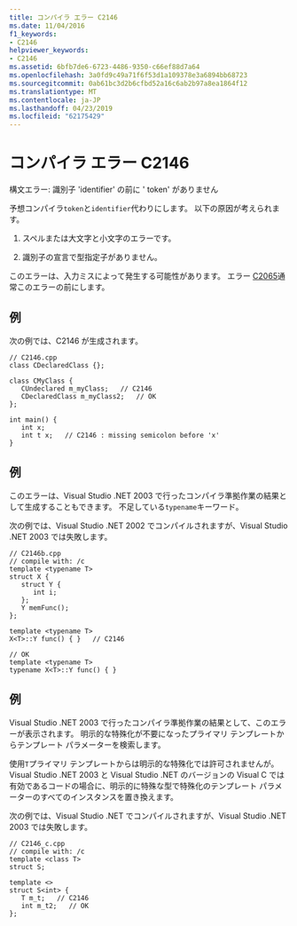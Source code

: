 ```yaml
---
title: コンパイラ エラー C2146
ms.date: 11/04/2016
f1_keywords:
- C2146
helpviewer_keywords:
- C2146
ms.assetid: 6bfb7de6-6723-4486-9350-c66ef88d7a64
ms.openlocfilehash: 3a0fd9c49a71f6f53d1a109378e3a6894bb68723
ms.sourcegitcommit: 0ab61bc3d2b6cfbd52a16c6ab2b97a8ea1864f12
ms.translationtype: MT
ms.contentlocale: ja-JP
ms.lasthandoff: 04/23/2019
ms.locfileid: "62175429"
---
```

# <a name="compiler-error-c2146"></a>コンパイラ エラー C2146

構文エラー: 識別子 'identifier' の前に ' token' がありません

予想コンパイラ`token`と`identifier`代わりにします。  以下の原因が考えられます。

1. スペルまたは大文字と小文字のエラーです。

1. 識別子の宣言で型指定子がありません。

このエラーは、入力ミスによって発生する可能性があります。 エラー [C2065](../../error-messages/compiler-errors-1/compiler-error-c2065.md)通常このエラーの前にします。

## <a name="example"></a>例

次の例では、C2146 が生成されます。

```
// C2146.cpp
class CDeclaredClass {};

class CMyClass {
   CUndeclared m_myClass;   // C2146
   CDeclaredClass m_myClass2;   // OK
};

int main() {
   int x;
   int t x;   // C2146 : missing semicolon before 'x'
}
```

## <a name="example"></a>例

このエラーは、Visual Studio .NET 2003 で行ったコンパイラ準拠作業の結果として生成することもできます。 不足している`typename`キーワード。

次の例では、Visual Studio .NET 2002 でコンパイルされますが、Visual Studio .NET 2003 では失敗します。

```
// C2146b.cpp
// compile with: /c
template <typename T>
struct X {
   struct Y {
      int i;
   };
   Y memFunc();
};

template <typename T>
X<T>::Y func() { }   // C2146

// OK
template <typename T>
typename X<T>::Y func() { }
```

## <a name="example"></a>例

Visual Studio .NET 2003 で行ったコンパイラ準拠作業の結果として、このエラーが表示されます。 明示的な特殊化が不要になったプライマリ テンプレートからテンプレート パラメーターを検索します。

使用`T`プライマリ テンプレートからは明示的な特殊化では許可されませんが。 Visual Studio .NET 2003 と Visual Studio .NET のバージョンの Visual C では有効であるコードの場合に、明示的に特殊な型で特殊化のテンプレート パラメーターのすべてのインスタンスを置き換えます。

次の例では、Visual Studio .NET でコンパイルされますが、Visual Studio .NET 2003 では失敗します。

```
// C2146_c.cpp
// compile with: /c
template <class T>
struct S;

template <>
struct S<int> {
   T m_t;   // C2146
   int m_t2;   // OK
};
```